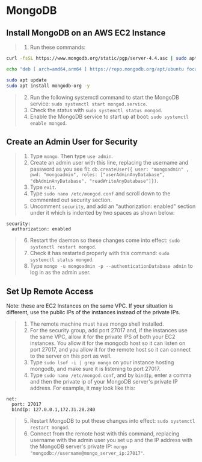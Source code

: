 # MongoDB 

## Install MongoDB on an AWS EC2 Instance

> 1. Run these commands:
```bash
curl -fsSL https://www.mongodb.org/static/pgp/server-4.4.asc | sudo apt-key add -

echo "deb [ arch=amd64,arm64 ] https://repo.mongodb.org/apt/ubuntu focal/mongodb-org/4.4 multiverse" | sudo tee /etc/apt/sources.list.d/mongodb-org-4.4.list

sudo apt update
sudo apt install mongodb-org -y
```
> 2. Run the following systemctl command to start the MongoDB service: `sudo systemctl start mongod.service`.
> 3. Check the status with `sudo systemctl status mongod`.
> 4. Enable the MongoDB service to start up at boot: `sudo systemctl enable mongod`.

## Create an Admin User for Security

> 1. Type `mongo`. Then type `use admin`. 
> 2. Create an admin user with this line, replacing the username and password as you see fit: `db.createUser({ user: "mongoadmin" , pwd: "mongoadmin", roles: ["userAdminAnyDatabase", "dbAdminAnyDatabase", "readWriteAnyDatabase"]})`. 
> 3. Type `exit`.
> 4. Type `sudo nano /etc/mongod.conf` and scroll down to the commented out security section.
> 5. Uncomment `security`, and add an "authorization: enabled" section under it which is indented by two spaces as shown below:
```
security:
  authorization: enabled
```
> 6. Restart the daemon so these changes come into effect: `sudo systemctl restart mongod`. 
> 7. Check it has restarted properly with this command: `sudo systemctl status mongod`.
> 8. Type `mongo -u mongoadmin -p --authenticationDatabase admin` to log in as the admin user. 

## Set Up Remote Access

Note: these are EC2 Instances on the same VPC. If your situation is different, use the public IPs of the instances instead of the private IPs.

> 1. The remote machine must have mongo shell installed.
> 2. For the security group, add port 27017 and, if the instances use the same VPC, allow it for the private IPS of both your EC2 instances. You allow it for the mongodb host so it can listen on port 27017, and you allow it for the remote host so it can connect to the server on this port as well.
> 3. Type `sudo lsof -i | grep mongo` on your instance hosting mongodb, and make sure it is listening to port 27017.
> 4. Type `sudo nano /etc/mongod.conf`, and by `bindIp`, enter a comma and then the private ip of your MongoDB server's private IP address. For example, it may look like this:
```
net:
  port: 27017
  bindIp: 127.0.0.1,172.31.28.240
```
> 5. Restart MongoDB to put these changes into effect: `sudo systemctl restart mongod`.
> 6. Connect from the remote host with this command, replacing username with the admin user you set up and the IP address with the MongoDB server's private IP: `mongo "mongodb://username@mongo_server_ip:27017"`. 